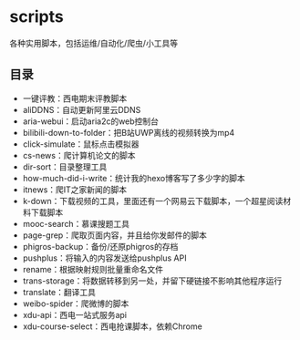 # scripts

各种实用脚本，包括运维/自动化/爬虫/小工具等

## 目录

- 一键评教：西电期末评教脚本
- aliDDNS：自动更新阿里云DDNS
- aria-webui：启动aria2c的web控制台
- bilibili-down-to-folder：把B站UWP离线的视频转换为mp4
- click-simulate：鼠标点击模拟器
- cs-news：爬计算机论文的脚本
- dir-sort：目录整理工具
- how-much-did-i-write：统计我的hexo博客写了多少字的脚本
- itnews：爬IT之家新闻的脚本
- k-down：下载视频的工具，里面还有一个网易云下载脚本，一个超星阅读材料下载脚本
- mooc-search：慕课搜题工具
- page-grep：爬取页面内容，并且给你发邮件的脚本
- phigros-backup：备份/还原phigros的存档
- pushplus：将输入的内容发送给pushplus API
- rename：根据映射规则批量重命名文件
- trans-storage：将数据转移到另一处，并留下硬链接不影响其他程序运行
- translate：翻译工具
- weibo-spider：爬微博的脚本
- xdu-api：西电一站式服务api
- xdu-course-select：西电抢课脚本，依赖Chrome
